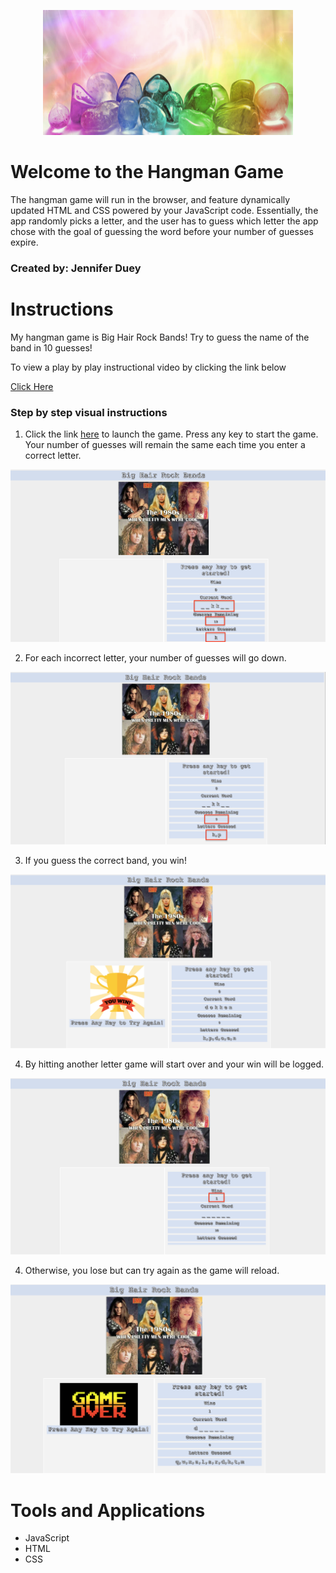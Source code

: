 <p align="center">
<img src="https://github.com/jldueyusa/unit-4-game/blob/master/images/readme.png" width="400" height="200">
</p>

# Welcome to the Hangman Game

The hangman game will run in the browser, and feature dynamically updated HTML and CSS powered by your JavaScript code. Essentially, the app randomly picks a letter, and the user has to guess which letter the app chose with the goal of guessing the word before your number of guesses expire.

### Created by: Jennifer Duey

# Instructions

My hangman game is Big Hair Rock Bands! Try to guess the name of the band in 10 guesses!

To view a play by play instructional video by clicking the link below

[Click Here](https://drive.google.com/file/d/1p0Egd42LVxXfOCM7rR9Di2QV3CD_Jxwi/view)


### Step by step visual instructions

1. Click the link [here](https://crystalcollector777.herokuapp.com/) to launch the game. Press any key to start the game. Your number of guesses will remain the same each time you enter a correct letter.

![Word1](https://github.com/jldueyusa/Word-Guess-Game/blob/master/assets/images/word1.png)

2. For each incorrect letter, your number of guesses will go down.

![Word2](https://github.com/jldueyusa/Word-Guess-Game/blob/master/assets/images/word2.png)

3. If you guess the correct band, you win! 

![Word3](https://github.com/jldueyusa/Word-Guess-Game/blob/master/assets/images/word3.png)

4. By hitting another letter game will start over and your win will be logged.

![Word4](https://github.com/jldueyusa/Word-Guess-Game/blob/master/assets/images/word4.png)

4. Otherwise, you lose but can try again as the game will reload.

![Word5](https://github.com/jldueyusa/Word-Guess-Game/blob/master/assets/images/word5.png)

# Tools and Applications
- JavaScript
- HTML
- CSS

